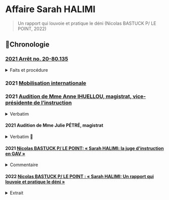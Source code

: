 # Affaire Sarah HALIMI

> Un rapport qui louvoie et pratique le déni (Nicolas BASTUCK P/ LE POINT, 2022)

## 📜Chronologie

### [2021 Arrêt no. 20-80.135](https://www.legifrance.gouv.fr/juri/id/JURITEXT000043473408?isSuggest=true)

<details><summary>Faits et procédure</summary>
    * 4. Le 10 juillet 2017, M [T] a été mis en examen de ces chefs. Après la délivrance d'un réquisitoire supplétif, la circonstance que les faits ont été commis à raison de l'appartenance vraie ou supposée de la victime à une race ou une religion déterminée a été notifiée à l'intéressé.
    * 5. Par ordonnance de transmission de pièces aux fins de saisine de la chambre de l'instruction, en date du 12 juillet 2019, les juges d'instruction, après avoir écarté la circonstance aggravante précitée, ont estimé qu'il existait contre M. [T], d'une part, des charges suffisantes d'avoir commis les faits d'homicide volontaire et de séquestration qui lui étaient reprochés et d'autre part, des raisons plausibles d'appliquer le premier alinéa de l'article 122-1 du code pénal.
</details>

### 2021 [Mobilisation internationale](https://justiceforsarah.combatantisemitism.org/)

### 2021 [Audition de Mme Anne IHUELLOU, magistrat, vice-présidente de l’instruction](https://videos.assemblee-nationale.fr/video.11564277_619e4378170dc.dysfonctionnements-de-la-justice-et-de-la-police-dans-l-affaire-dite-sarah-halimi--auditions-divers-24-novembre-2021)

<details><summary>Verbatim</summary>

🚧 SOIGNER

01:15:00 « stricte application de la loi »

01:29:00 L: la reconstitution ne concerne que les faits. a toujours reconnu sans faillir qu'il avait tué Mme HALIMI. Dès sa 1ère audition.

? Vous pouvez comprendre qu'on est un peu troublé. Expert psychiatre dit on peut faire la reconstitution. Vous

L: reconstitution. Zagury ne dit pas impossible, mais compliqué. On mobilise un service pénitencièr, service d'ordres. Expert. Pour quels bénéfices sur ce cas particulier avec des faits reconnus.

01:32 
Habib. À minima, vous rendre sur les lieux.

L: c'est un acte qui ne nous a pas été demandé, et utile pour nous. les faits reconnus.

01:33

01:33:00 Mme Berger: « modifications au code de procédure pénale » « plutôt que refaire l'instruction, pas l'objet ici ». Mme IHUELLOU « on est limité par le budget ... je n'ai pas le droit d'interférer avec le législatif » Mme Berger sort.

L: À titre liminaire rappeller que ce dossier a bénéficieé de tous les moyens dont on peut disposer ne matière d'instruction criminelle. Limité par la charge et le budget alloué. Souhait à titre personnel. À l'intérieur d'une commission, je n'ai pas à interférer sur le pouvoir législatif. 

01:35:00 Didier PARIS. « Propos tenus par Traoré peu de doute sur antisémitisme. [...] 1ère Q. Georges Fenec. Votre saisine in rem vous permet de requalifier. 1ère mise en examen, aviez vous la possibilité juridique de requalifier. Et sinon, pourquoi ne pas l'avoir sollicité? » Mmm L. Saisi sans circonstances aggravantes. Soit on considère que le procureur a limité la saisine. Soit qu'on est saisi du tout. M. Traoré par entendu. Moi et ma collègue. On est resté sur la saisine initiale. Sans avoir la version du mis en examen.


01:40:27 « Des échanges avec mes collègues de co-saisine il y en a eu, mais je ne peux pas en faire état »

01:43:48 Latitia Advia «si nous sommes là c'est en raison de la gravité de cette affaire 2017 le JI fait du droit, mais c'est aussi une personne, humain des choses. Votre état d'esprit. de 2 choses l'une. Est-ce que vous identifiez le caractère sensible. Ce qui créé ce contraste avec vision de certaines parties prenantes. Interpellation.


Vous avez dit avoir ce sens des responsabilité de ne pas être submergée par les émotions ... est-ce que cela aurait pu être un peu contreproductif et au contraire dans une volonté  une volonté le fait de porter la neutralité à l'extrême a fait que certaine diligences n'ont pas été faites? 


Réponse:  L'émotion n'a pas sa place dans un cabinet. (Habib, « enfin on est des êtres humain ») Pas lorsque vous faite le travail du J.I si tout le monde se met à pleurer dans un cabinet, l'instruction n'avance plus malgré l'atrocité des faits.

Advia: pression publique. Ce sens des responsabilités. Pas submergé par les émotions. Est-ce que cela aurait pu être contre-productif. Diligences pas faits.

Réponse: heureusement dans ce dossier, nous étions deux. Cet éventuel écueil a été évité par la co-saisine. Encore une question: « est-ce que vous identifiez un acte d'instruction que vous auriez fait autrement » Réponse: cette question je ne me suis jamais posé. « Ressenti des avocats » L'audition des avocats.

01:54:00 Mayard. Nos décisions sont rendues au nom du peuple français. Pas de reconstitution. Pas de visite sur place. Bouffée délirante aigue aboutir à non-procès. Ou bien on essaye de voir s'il y a eu de la préméditation. Pourquoi pas de recherche?

Mme L: l'article 122-1 dispose qu'en qu'à d'abolition du discernement, poursuite pénale pas possible. Pas de garde à vue en compte tenu de son état mental. À partir de là, ... 

M. Maillard. En tant que citoyenne. On ne juge pas un fou. N'aurait-on pas du.

Habib. Il a prémédité ça me paraît une évidence. Trop de coïncidences.

Lhuellou. Les expertises médicales (sept). Tous conclu à bouffée délirante. On peut refaire l'histoire autant de fois qu'on veut.

Habib. Jurisprudence terrible. Cour d'assise. Trancher ces questions.

Lhuellou. Pas prévu par la loi. Je suis le serviteur.

Maillard. Quelle est la complexité de ce dossier. Dans la mesure où il a reconnu, bouffée délirante donc pas être jugé.

Lhuellou. Si complexe a nécessité de multiples actes d'instruction.

02:06:03 Le grip. Ni avocate ni magistrate. Très attachés à la séparation des pouvoirs. On ne va pas refaire l'instruction. Temps très long à retenir la qualification d'antisémitisme. Vous vous êtes sentie corseté par le code de procédure pénale. PARDOn, c'est un sentiment d'une incohérence entre dossier compliqué et dans le même temps vous ne faites pas de reconstitution, etc. Les chose sont lisses. Vous avez répondu là dessus. Incompréhension. Le côté droit dans mes bottes difficile à intégrer. De nature à

Lhuellou. Quelle est votre question.

Le Grip. Le balcon. LA configuration. L'endroit très précis.

Lhuellou. À supposer que ce transport aurait été effectué, il n'aurait pas changés les expertises médicales.

02:12:00

Galliard-Minier. Recours pour refus.

Lhuellou. Chambre de l'instruction a confirmé que la reconstitution n'était pas nécessaire. 

Galliard-Minier. J'ai été avocat. Avez vous reçu les parties civiles. Et sinon, une correction de la loi serait-elle utile? 

Lhuellou. Le texte que vous évoqué ... art 175 mentionne cette saisine évent. de la chambre de l'instruction. Il ne m'appartient pas de juger de la pertinence de la réforme. L'ancien art. avant 1992. Ni crime ni délite lorsque ... en état de démence. 2008, le législateur a convenu qu'il fallait donner une place aux partie civiles. C'est pas à moi de dire.

02:18:01

Lioger. Est-ce que vous avez souvenir du fait que la porte fenêtre ait été notée comme facturée? Même si on est d'accord pour dire qu'on est pas là pour faire le procès. Vous avez dit la porte était ouverte.

Lhuellou: je n'ai plus accès au dossier depuis 2019. C'est un élement précis mais franchement. dans mon souvenir la porte était ouverte parce qu'elle ne fermait plus.

02:20:00
Avia. Frustration pour nous. Vous nous avez dit: « oui, je sais que le dossier est sensisble » mais aussi « on s'appuie sur des expertises » délégations. Vous ne recevez pas parties civiles qui s'en sont émues. Pouvez vous nous clarifiez ce que vous faites pour que ce dossier soit traité à la hauteur de sa sensibilité qui est désigné par le fait que le dossier est en co-saisine.

02:21:33 Cosaisine, pour que le dossier ne prenne aucun retard, pour avoir un doule regard. Les moyens sont ce qu'ils sont. J'avais une centaine de dossier, ma collègue aussi. Avec le recul on se dit « peut-être que » mais on a fait au mieux. 

02:22:30 Avia. Encore une fois incohérence entre dire on a des moyens limités mais c'est qu'il y a des actes que vous auriez considéré comme utiles, et de l'autre nous dire on a fait tous les actes qui étaient utiles. C'est soit l'un soit l'autre.

02:23:02 Lhuellou. On a fait tout ce qui était utile ans un temps qui vous paraît très certeinament long et avec des moyens de délégation que vous avez du mal à comprendre mais qui sont indispensables. Parce que je comprends moi, c'est qu vous auriez dû faire tout tout seuls, ce qui n'est pas possible.

02:23:26 Habib. Mais vous sentez bien Mme la juge, que ça interpelle tous les commissaires ici. Son état mental empêchait l'enquête. Mais quid des complices.

Lhuellou. Interpellé tout seul.

Habib. Passé la nuit avec quelqu'un qui a éte condamné. À fait ses ablutions, se change. Au niveau de la téléphonie. On va trouver la personne ... Préméditation. (Avia sort). Fadettes

Lhuellou. Là encore je constate que vous refaites l'instruction. J'ignore si vous en avez le pouvoir.

Habib. On a le pouvoir de vous posez des questions. Nous vouslons savoir s'il y a des dysfonctionnements dans la justice. Chacun peut commettre des erreus. Milieux intégristes. Complices. Après le Bataclan. .. Circulez y a rien à voir.

02:29:00 Habib élément important qui vous semble nouveau, je ne suis pas magistrat, vous ne pouvez pas, flagrant. Saisie uniquement dans un cadre et vous ne pouvez pas en sortir?

Ben oui.

02:29:00

Morlighem

Ne pas aller au delà de votre saisine: «Est-ce un choix de votre part ou une limitation du champ d'investigation qui est imposé ? Je rappelerais que votre réponse se centralisent autour du trouble mental de [Traoré]»

L: le juge d'instruction ne peut s'autosaisir. J'ai moi même fait une ordonnance ... commission rogatoire qui a été effectivement décidé du caractère antisémite envisagé ça a été fait. ... sauf une circonstance aggravante peut être retenue.

Morlighem.

Vous n'avez aucune possibilité. Avez vous manifesté d'aller au delà de la saisine? Témoins que vous vous n'avez pas entendus. Il me semble naturel que le champ

02:32:00

L: lorsque le magistrat instructeur estime que le champ soit étendu, il fait une ordonnance de soit communiqué. Elle a été faite au parquet qui nous a saisi du caractère antisémite du crime. Oct/2017.

Morighem.

Vous me confirmez que vous n'aviez pas le pouvoir?

L: c'est exactement le contraire que je viens de vous dire.

Habib: hypothèse devant vous. Il fume pour se donner du courage et échapper à sa responsabilité.

L: S'agissant de la toxicologie, des analyses ont été faites et sont au dossier.

Habib. Avec la jurisprudence.

L: La cour de cassation a rendu un arrêt qu'il ne m'appartient pas de commenter.

Habib. La vertu d'une bonne décision doit être compris par les personnes de bonne foi.

L: Je vous laisse libre de votre interprétation.

02:25

Habib: vous demandez à William Attal, tradition juive. Qu'est-ce qu'un bon juif?

L: L'importance de cette question. LA loi ne distingue pas selon la religion. Soeur élevé sa soeur. Qu'il m'explique ce que c'était.

Habib: il a été choqué.
</details>

#### 2021 Audition de Mme Julie PÉTRÉ, magistrat 

<details><summary>Verbatim 🚧</summary>

03:00

Mme Julie PÉTRÉ

Obligé de saisir le magistrat. Décision collégiale. Homicide volontaire. Appartenance à religion. ... Priorité détention provisoire. J'avais lu l'ensemble des procès verbaux des enquêteurs. À la suite. Toute qualification.

03:07 habib. Pourquoi les faits ne sont pas qualifiés de meurtre.

03:11

Enregistrement. J'ai vengé Allah. France meurtrie par des attantats terroristes.

PÉTRÉ. Je ne suis pas en capacité de vous dire pourquoi le parquet terroriste n'a pas été saisi. Torture et actes. Pas de souvenir de ces auditions. Défenestrée. Stigma. Point juridique. Les tortures pour être distinctes de l'homicide doivent être faites à un temps différent.

03:32 Réquisitoire supplétif.

PÉTRÉ: je n'intervenais plus dans le dossier. Difficultés matérielles à entendre Traoré. Les magistrats ne sont pas déconnectés. Excellente formation où ces sujets sont évoqués.

03:34
?? On voit bien compte tenu de la loi actuelle de reconnaîter caractère antisémite. Présomption d'antisémitisme, faire évoluer la loi.

Pas une bonne direction à prendre. Ouvrirait la voix au communautarisme. Ouvrir la brèche extrèmement risquée.

Le Grip. Diligenter.

Pétret: Je n'aurais jamais le culot de dire. Je ne sais pas à quelle difficultés elle a été confrontée.

Violation de procédure.

Habib. 03:41. Des choses qu'on aurait pu améliorer.

Camille. Antisémitisme. Ne pouvait procéder que si nouvelle audition. Février. Intervenue ne 2017. 5 mois. Bouffée délirante. Antisémitisme.

03:45

Pétret. Pour élargir, il faut le faire dans le cadre d'une audition.

04:10

François Molins. Quand il avait besoin, il m'appelait. Chronologie des faits.

04:26

Pétret. J'ai fait que mon métier. J'ai essayé de le faire avec le plus d'humanité possible. On peut pas se remettre de se ce drame. En dépit du fait que cette machine judiciaire soit très lourde...

Habib. Pourquoi le terrorisme. Malgré ses lourdeurs. Sourates.

On est très sensibilisé à toute forme de discrimination.

04:48 François. L'auteur est interpellé. J'imagine qu'il est interpellé. Yeux hagards. Y paraît pas normal. Toute l'affaire judiciaire part de là. 1ere expertise un an après la commission des actes. 1ere question. Est-ce que vous avec déjà vu quelqu'un? Incapable de témoigner. Ne revient jamais. Jeu d'acteur. Confiance spontanément. THC élevé. Consommation habituelle. CE qui tient toute l'hypothèse. Les policiers ont dit y paraîssait pas normal. L'hôtel a dit la même chose. Je ne sais si des meurtriers sont toujorus dans un état normal

04:53 Le policier me dit qu'il avait ses yeux qui tournaient. Examen de comportement. I3P. Évaluation de qq jours. ... Expertise psychiatrique. Jamais sorti de l'I3P. Cela fausse t-il le débat de le voir 1 mois et demi après. Juste appréciation du corps médical sur son état de santé.

04:56 Expertises. Muellner avait fait cette première expertise. 7 experts.

05:00 Habib. J'apprécie mon interaction avec vous, moins formelle que celle que nous avons. L'impression que nous avons. Personne n'entend une femme hurler. Ce n ést pas possible que les trois premiers ... Ça dure 20 minutes. Un des officiers une deuxième patrouille. Séquestration. Abstraction totale.

05:04:38 Je le dis pas pour les défendre. Personnes qui sont courageuses.

</details>

#### 2021 <a id="bastuck2021halimi"></a>[Nicolas BASTUCK P/ LE POINT: « Sarah HALIMI: la juge d'instruction en GAV »](https://www.tribunejuive.info/2021/11/27/nicolas-bastuck-sarah-halimi-la-juge-dinstruction-en-garde-a-vue-a-lassemblee/)
<details><summary>Commentaire</summary>

Un gardé à vue qui a su garder ses cartes: 2h30 pour faire une perçée sur le réquisitoire supplétif (circ. aggravante d'antisémitisme), soit 10m avant la fin.
</details>

#### 2022 <a id="bastuck2022deni"></a>[Nicolas BASTUCK P/ LE POINT : « Sarah HALIMI: Un rapport qui louvoie et pratique le déni »](https://infojmoderne.com/2022/01/13/affaire-sarah-halimi-un-rapport-qui-louvoie-et-pratique-le-deni/)

<details><summary>Extrait</summary>

> Le 19 décembre 2019, la chambre de l’instruction de la cour d’appel de Paris a « imputé » à Kobili Traoré le « meurtre » de Sarah HALIMI, tout en le déclarant pénalement irresponsable, sur le fondement de l’article 122-1 du Code pénal et sur la base de deux expertises psychiatriques – celle du Dr Zagury, la première à avoir été ordonnée, avait conclu au contraire à une simple altération de son discernement, ce qui aurait pu ouvrir la voie à un procès.

> François PUPPONI, député (MODEM) du Val-d’Oise et ancien maire de Sarcelles, lui aussi présent à la conférence de presse, évoque à son tour « toute une liste d’oublis et d’inexactitudes » dans le rapport final, dont la première préconisation est de limiter les pouvoirs des… commissions d’enquête parlementaire. 

</details>

